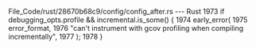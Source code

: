 File_Code/rust/28670b68c9/config/config_after.rs --- Rust
                                                                                                                                                          1973     if debugging_opts.profile && incremental.is_some() {
                                                                                                                                                          1974         early_error(
                                                                                                                                                          1975             error_format,
                                                                                                                                                          1976             "can't instrument with gcov profiling when compiling incrementally",
                                                                                                                                                          1977         );
                                                                                                                                                          1978     }

